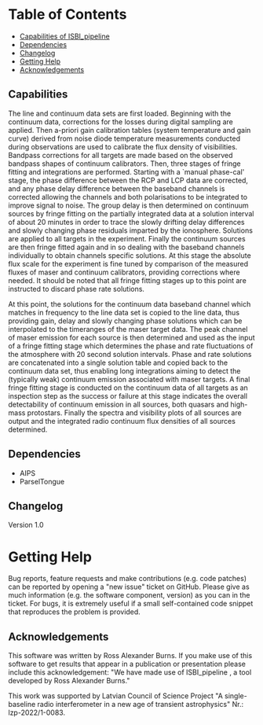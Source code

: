 # Table of Contents
- [Capabilities of ISBI_pipeline](#capabilities)
- [Dependencies](#dependencies)
- [Changelog](#changelog)
- [Getting Help](#getting-help)
- [Acknowledgements](#acknowledgements)
  
## Capabilities
The line and continuum data sets are first loaded. Beginning with the continuum data, corrections for the losses during digital sampling are applied. Then a-priori gain calibration tables (system temperature and gain curve) derived from noise diode temperature measurements conducted during observations are used to calibrate the flux density of visibilities. Bandpass corrections for all targets are made based on the observed bandpass shapes of continuum calibrators. Then, three stages of fringe fitting and integrations are performed. Starting with a `manual phase-cal' stage, the phase difference between the RCP and LCP data are corrected, and any phase delay difference between the baseband channels is corrected allowing the channels and both polarisations to be integrated to improve signal to noise. The group delay is then determined on continuum sources by fringe fitting on the partially integrated data at a solution interval of about 20 minutes in order to trace the slowly drifting delay differences and slowly changing phase residuals imparted by the ionosphere. Solutions are applied to all targets in the experiment. Finally the continuum sources are then fringe fitted again and in so dealing with the baseband channels individually to obtain channels specific solutions. At this stage the absolute flux scale for the experiment is fine tuned by comparison of the measured fluxes of maser and continuum calibrators, providing corrections where needed. It should be noted that all fringe fitting stages up to this point are instructed to discard phase rate solutions. 

At this point, the solutions for the continuum data baseband channel which matches in frequency to the line data set is copied to the line data, thus providing gain, delay and slowly changing phase solutions which can be interpolated to the timeranges of the maser target data. The peak channel of maser emission for each source is then determined and used as the input of a fringe fitting stage which determines the phase and rate fluctuations of the atmosphere with 20 second solution intervals. Phase and rate solutions are concatenated into a single solution table and copied back to the continuum data set, thus enabling long integrations aiming to detect the (typically weak) continuum emission associated with maser targets. A final fringe fitting stage is conducted on the continuum data of all targets as an inspection step as the success or failure at this stage indicates the overall detectability of continuum emission in all sources, both quasars and high-mass protostars. Finally the spectra and visibility plots of all sources are output and the integrated radio continuum flux densities of all sources determined.

## Dependencies
- AIPS
- ParselTongue


## Changelog
Version 1.0

# Getting Help

Bug reports, feature requests and make contributions (e.g. code patches) can be reported by opening a &quot;new issue&quot; ticket on GitHub. Please give as much information (e.g. the software component, version) as you can in the ticket. For bugs, it is extremely useful if a small self-contained code snippet that reproduces the problem is provided.

## Acknowledgements
This software was written by Ross Alexander Burns. If you make use of this software to get results that appear in a publication or presentation please include this acknowledgement: &quot;We have made use of ISBI_pipeline
, a tool developed by Ross Alexander Burns.&quot;

This work was supported by Latvian Council of Science Project "A single-baseline radio interferometer in a new age of transient astrophysics" Nr.: lzp-2022/1-0083.
